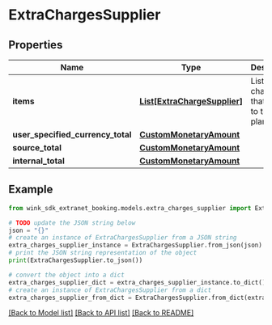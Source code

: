 # ExtraChargesSupplier


## Properties

Name | Type | Description | Notes
------------ | ------------- | ------------- | -------------
**items** | [**List[ExtraChargeSupplier]**](ExtraChargeSupplier.md) | List of extra charges that applies to the rate plan. | [optional] 
**user_specified_currency_total** | [**CustomMonetaryAmount**](CustomMonetaryAmount.md) |  | [optional] 
**source_total** | [**CustomMonetaryAmount**](CustomMonetaryAmount.md) |  | [optional] 
**internal_total** | [**CustomMonetaryAmount**](CustomMonetaryAmount.md) |  | [optional] 

## Example

```python
from wink_sdk_extranet_booking.models.extra_charges_supplier import ExtraChargesSupplier

# TODO update the JSON string below
json = "{}"
# create an instance of ExtraChargesSupplier from a JSON string
extra_charges_supplier_instance = ExtraChargesSupplier.from_json(json)
# print the JSON string representation of the object
print(ExtraChargesSupplier.to_json())

# convert the object into a dict
extra_charges_supplier_dict = extra_charges_supplier_instance.to_dict()
# create an instance of ExtraChargesSupplier from a dict
extra_charges_supplier_from_dict = ExtraChargesSupplier.from_dict(extra_charges_supplier_dict)
```
[[Back to Model list]](../README.md#documentation-for-models) [[Back to API list]](../README.md#documentation-for-api-endpoints) [[Back to README]](../README.md)



